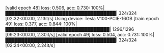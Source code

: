 [valid epoch 48] loss: 0.506, acc: 0.730: 100%|███████████████████████████████████| 324/324 [02:32<00:00,  2.13it/s]
Using device: Tesla V100-PCIE-16GB
[train epoch 49] loss: 0.377, acc: 0.844: 100%|█████████████████████████████████| 1296/1296 [09:23<00:00,  2.30it/s]
[valid epoch 49] loss: 0.504, acc: 0.731: 100%|███████████████████████████████████| 324/324 [02:24<00:00,  2.24it/s]
